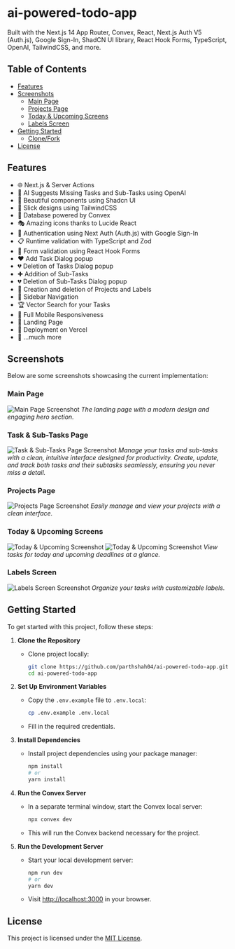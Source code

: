 
# ai-powered-todo-app 

Built with the Next.js 14 App Router, Convex, React, Next.js Auth V5 (Auth.js), Google Sign-In, ShadCN UI library, React Hook Forms, TypeScript, OpenAI, TailwindCSS, and more.

## Table of Contents
- [Features](#features)
- [Screenshots](#screenshots)
  - [Main Page](#main-page)
  - [Projects Page](#projects-page)
  - [Today & Upcoming Screens](#today--upcoming-screens)
  - [Labels Screen](#labels-screen)
- [Getting Started](#getting-started)
  - [Clone/Fork](#fork-and-clone)
- [License](#license)

## Features
- 🌐 Next.js & Server Actions
- 🤖 AI Suggests Missing Tasks and Sub-Tasks using OpenAI
- 🎨 Beautiful components using Shadcn UI
- 💅 Slick designs using TailwindCSS
- 🌟 Database powered by Convex
- 🎭 Amazing icons thanks to Lucide React
- 🔐 Authentication using Next Auth (Auth.js) with Google Sign-In
- 📋 Runtime validation with TypeScript and Zod
- 🚀 Form validation using React Hook Forms
- ❤️ Add Task Dialog popup
- 💔 Deletion of Tasks Dialog popup
- ✚ Addition of Sub-Tasks
- 💔 Deletion of Sub-Tasks Dialog popup
- 📜 Creation and deletion of Projects and Labels
- 🔄 Sidebar Navigation
- 🏆 Vector Search for your Tasks
- 📱 Full Mobile Responsiveness
- 🛬 Landing Page
- 🚀 Deployment on Vercel
- 🎁 ...much more

## Screenshots

Below are some screenshots showcasing the current implementation:

### Main Page
![Main Page Screenshot](./public/main.png)
*The landing page with a modern design and engaging hero section.*

### Task & Sub-Tasks Page
![Task & Sub-Tasks Page Screenshot](./public/Subtasks.png)
*Manage your tasks and sub-tasks with a clean, intuitive interface designed for productivity. Create, update, and track both tasks and their subtasks seamlessly, ensuring you never miss a detail.*

### Projects Page
![Projects Page Screenshot](./public/projects.png)
*Easily manage and view your projects with a clean interface.*

### Today & Upcoming Screens
![Today & Upcoming Screenshot](./public/today.png)
![Today & Upcoming Screenshot](./public/upcoming.png)
*View tasks for today and upcoming deadlines at a glance.*

### Labels Screen
![Labels Screen Screenshot](./public/label.png)
*Organize your tasks with customizable labels.*

## Getting Started

To get started with this project, follow these steps:

1. **Clone the Repository**
   - Clone project locally:
     ```bash
     git clone https://github.com/parthshah04/ai-powered-todo-app.git
     cd ai-powered-todo-app
     ```

2. **Set Up Environment Variables**
   - Copy the `.env.example` file to `.env.local`:
     ```bash
     cp .env.example .env.local
     ```
   - Fill in the required credentials. 

3. **Install Dependencies**
   - Install project dependencies using your package manager:
     ```bash
     npm install
     # or
     yarn install
     ```

4. **Run the Convex Server**
   - In a separate terminal window, start the Convex local server:
     ```bash
     npx convex dev
     ```
   - This will run the Convex backend necessary for the project.

5. **Run the Development Server**
   - Start your local development server:
     ```bash
     npm run dev
     # or
     yarn dev
     ```
   - Visit [http://localhost:3000](http://localhost:3000) in your browser.



## License

This project is licensed under the [MIT License](https://choosealicense.com/licenses/mit/).
